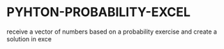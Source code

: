 # PYHTON-PROBABILITY-EXCEL 
receive a vector of numbers based on a probability exercise and create a solution in exce
